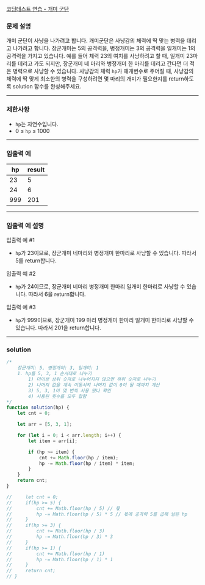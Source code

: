 [코딩테스트 연습 - 개미 군단](https://school.programmers.co.kr/learn/courses/30/lessons/120837)

### **문제 설명**

개미 군단이 사냥을 나가려고 합니다. 개미군단은 사냥감의 체력에 딱 맞는 병력을 데리고 나가려고 합니다. 장군개미는 5의 공격력을, 병정개미는 3의 공격력을 일개미는 1의 공격력을 가지고 있습니다. 예를 들어 체력 23의 여치를 사냥하려고 할 때, 일개미 23마리를 데리고 가도 되지만, 장군개미 네 마리와 병정개미 한 마리를 데리고 간다면 더 적은 병력으로 사냥할 수 있습니다. 사냥감의 체력 `hp`가 매개변수로 주어질 때, 사냥감의 체력에 딱 맞게 최소한의 병력을 구성하려면 몇 마리의 개미가 필요한지를 return하도록 solution 함수를 완성해주세요.

---

### 제한사항

- `hp`는 자연수입니다.
- 0 ≤ `hp` ≤ 1000

---

### 입출력 예

| hp  | result |
| --- | ------ |
| 23  | 5      |
| 24  | 6      |
| 999 | 201    |

---

### 입출력 예 설명

입출력 예 #1

- `hp`가 23이므로, 장군개미 네마리와 병정개미 한마리로 사냥할 수 있습니다. 따라서 5를 return합니다.

입출력 예 #2

- `hp`가 24이므로, 장군개미 네마리 병정개미 한마리 일개미 한마리로 사냥할 수 있습니다. 따라서 6을 return합니다.

입출력 예 #3

- `hp`가 999이므로, 장군개미 199 마리 병정개미 한마리 일개미 한마리로 사냥할 수 있습니다. 따라서 201을 return합니다.

---

### solution

```jsx
/*
    장군개미: 5, 병정개미: 3, 일개미: 1
    1. hp를 5, 3, 1 순서대로 나누기
        1) 더이상 상위 숫자로 나누어지지 않으면 하위 숫자로 나누기
        2) 나머지 값을 계속 이동시켜 나머지 값이 0이 될 때까지 계산
        3) 5, 3, 1이 몇 번씩 사용 됐나 확인
        4) 사용된 횟수를 모두 합함
*/
function solution(hp) {
	let cnt = 0;

	let arr = [5, 3, 1];

	for (let i = 0; i < arr.length; i++) {
		let item = arr[i];

		if (hp >= item) {
			cnt += Math.floor(hp / item);
			hp -= Math.floor(hp / item) * item;
		}
	}
	return cnt;
}

//     let cnt = 0;
//     if(hp >= 5) {
//         cnt += Math.floor(hp / 5) // 몫
//         hp -= Math.floor(hp / 5) * 5 // 몫에 공격력 5를 곱해 남은 hp
//     }
//     if(hp >= 3) {
//         cnt += Math.floor(hp / 3)
//         hp -= Math.floor(hp / 3) * 3
//     }
//     if(hp >= 1) {
//         cnt += Math.floor(hp / 1)
//         hp -= Math.floor(hp / 1) * 1
//     }
//     return cnt;
// }
```
